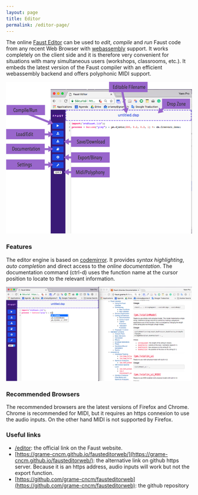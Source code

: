 ```yaml
---
layout: page
title: Editor
permalink: /editor-page/
---
```


The online  [Faust Editor](/editor) can be used to _edit_, _compile_ and _run_ Faust code from any recent Web Browser with [webassembly](http://webassembly.org) support. It works completely on the client side and it is therefore very convenient for situations with many simultaneous users (workshops, classrooms, etc.). It embeds the latest version of the Faust compiler with an efficient webassembly backend and offers polyphonic MIDI support.

![](/images/editor-help.png)

### Features

The editor engine is based on [codemirror](https://codemirror.net/). It provides _syntax highlighting_, _auto completion_ and direct access to the _online documentation_. The documentation command (ctrl-d) uses the function name at the cursor position to locate to the relevant information.

![](/images/editor-doc.png) 

### Recommended Browsers

The recommended browsers are the latest versions of Firefox and Chrome. Chrome is recommended for MIDI, but it requires an https connexion to use the audio inputs. On the other hand MIDI is not supported by Firefox.

### Useful links

- [/editor](Editor): the official link on the Faust website. 
- [https://grame-cncm.github.io/fausteditorweb/](https://grame-cncm.github.io/fausteditorweb/): the alternative link on github https server. Because it is an https address, audio inputs will work but not the export function.
- [https://github.com/grame-cncm/fausteditorweb](https://github.com/grame-cncm/fausteditorweb): the github repository
